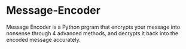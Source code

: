 # Message-Encoder
Message Encoder is a Python prgram that encrypts your message into nonsense through 4 advanced methods, and decrypts it back into the encoded message accurately.
